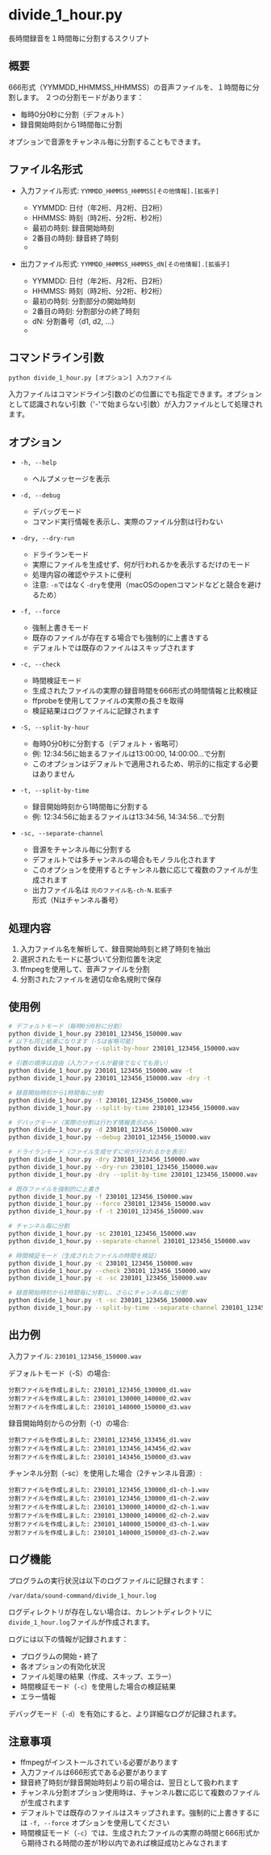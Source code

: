 # divide_1_hour.py

長時間録音を１時間毎に分割するスクリプト

## 概要

666形式（YYMMDD_HHMMSS_HHMMSS）の音声ファイルを、１時間毎に分割します。
２つの分割モードがあります：
- 毎時0分0秒に分割（デフォルト）
- 録音開始時刻から1時間毎に分割

オプションで音源をチャンネル毎に分割することもできます。

## ファイル名形式

- 入力ファイル形式: `YYMMDD_HHMMSS_HHMMSS[その他情報].[拡張子]`
  - YYMMDD: 日付（年2桁、月2桁、日2桁）
  - HHMMSS: 時刻（時2桁、分2桁、秒2桁）
  - 最初の時刻: 録音開始時刻
  - 2番目の時刻: 録音終了時刻
  - [その他情報]: オプショナル

- 出力ファイル形式: `YYMMDD_HHMMSS_HHMMSS_dN[その他情報].[拡張子]`
  - YYMMDD: 日付（年2桁、月2桁、日2桁）
  - HHMMSS: 時刻（時2桁、分2桁、秒2桁）
  - 最初の時刻: 分割部分の開始時刻
  - 2番目の時刻: 分割部分の終了時刻
  - dN: 分割番号（d1, d2, ...）
  - [その他情報]: 入力ファイルのその他情報をそのまま引き継ぐ

## コマンドライン引数

```
python divide_1_hour.py [オプション] 入力ファイル
```

入力ファイルはコマンドライン引数のどの位置にでも指定できます。オプションとして認識されない引数（'-'で始まらない引数）が入力ファイルとして処理されます。

## オプション

- `-h, --help`
  - ヘルプメッセージを表示

- `-d, --debug`
  - デバッグモード
  - コマンド実行情報を表示し、実際のファイル分割は行わない

- `-dry, --dry-run`
  - ドライランモード
  - 実際にファイルを生成せず、何が行われるかを表示するだけのモード
  - 処理内容の確認やテストに便利
  - 注意: `-n`ではなく`-dry`を使用（macOSのopenコマンドなどと競合を避けるため）

- `-f, --force`
  - 強制上書きモード
  - 既存のファイルが存在する場合でも強制的に上書きする
  - デフォルトでは既存のファイルはスキップされます

- `-c, --check`
  - 時間検証モード
  - 生成されたファイルの実際の録音時間を666形式の時間情報と比較検証
  - ffprobeを使用してファイルの実際の長さを取得
  - 検証結果はログファイルに記録されます

- `-S, --split-by-hour`
  - 毎時0分0秒に分割する（デフォルト・省略可）
  - 例: 12:34:56に始まるファイルは13:00:00, 14:00:00...で分割
  - このオプションはデフォルトで適用されるため、明示的に指定する必要はありません

- `-t, --split-by-time`
  - 録音開始時刻から1時間毎に分割する
  - 例: 12:34:56に始まるファイルは13:34:56, 14:34:56...で分割

- `-sc, --separate-channel`
  - 音源をチャンネル毎に分割する
  - デフォルトでは多チャンネルの場合もモノラル化されます
  - このオプションを使用するとチャンネル数に応じて複数のファイルが生成されます
  - 出力ファイル名は `元のファイル名-ch-N.拡張子` 形式（Nはチャンネル番号）

## 処理内容

1. 入力ファイル名を解析して、録音開始時刻と終了時刻を抽出
2. 選択されたモードに基づいて分割位置を決定
3. ffmpegを使用して、音声ファイルを分割
4. 分割されたファイルを適切な命名規則で保存

## 使用例

```bash
# デフォルトモード（毎時0分0秒に分割）
python divide_1_hour.py 230101_123456_150000.wav
# 以下も同じ結果になります（-Sは省略可能）
python divide_1_hour.py --split-by-hour 230101_123456_150000.wav

# 引数の順序は自由（入力ファイルが最後でなくても良い）
python divide_1_hour.py 230101_123456_150000.wav -t
python divide_1_hour.py 230101_123456_150000.wav -dry -t

# 録音開始時刻から1時間毎に分割
python divide_1_hour.py -t 230101_123456_150000.wav
python divide_1_hour.py --split-by-time 230101_123456_150000.wav

# デバッグモード（実際の分割は行わず情報表示のみ）
python divide_1_hour.py -d 230101_123456_150000.wav
python divide_1_hour.py --debug 230101_123456_150000.wav

# ドライランモード（ファイル生成せずに何が行われるかを表示）
python divide_1_hour.py -dry 230101_123456_150000.wav
python divide_1_hour.py --dry-run 230101_123456_150000.wav
python divide_1_hour.py -dry --split-by-time 230101_123456_150000.wav

# 既存ファイルを強制的に上書き
python divide_1_hour.py -f 230101_123456_150000.wav
python divide_1_hour.py --force 230101_123456_150000.wav
python divide_1_hour.py -f -t 230101_123456_150000.wav

# チャンネル毎に分割
python divide_1_hour.py -sc 230101_123456_150000.wav
python divide_1_hour.py --separate-channel 230101_123456_150000.wav

# 時間検証モード（生成されたファイルの時間を検証）
python divide_1_hour.py -c 230101_123456_150000.wav
python divide_1_hour.py --check 230101_123456_150000.wav
python divide_1_hour.py -c -sc 230101_123456_150000.wav

# 録音開始時刻から1時間毎に分割し、さらにチャンネル毎に分割
python divide_1_hour.py -t -sc 230101_123456_150000.wav
python divide_1_hour.py --split-by-time --separate-channel 230101_123456_150000.wav
```

## 出力例

入力ファイル: `230101_123456_150000.wav`

デフォルトモード（-S）の場合:
```
分割ファイルを作成しました: 230101_123456_130000_d1.wav
分割ファイルを作成しました: 230101_130000_140000_d2.wav
分割ファイルを作成しました: 230101_140000_150000_d3.wav
```

録音開始時刻からの分割（-t）の場合:
```
分割ファイルを作成しました: 230101_123456_133456_d1.wav
分割ファイルを作成しました: 230101_133456_143456_d2.wav
分割ファイルを作成しました: 230101_143456_150000_d3.wav
```

チャンネル分割（-sc）を使用した場合（2チャンネル音源）:
```
分割ファイルを作成しました: 230101_123456_130000_d1-ch-1.wav
分割ファイルを作成しました: 230101_123456_130000_d1-ch-2.wav
分割ファイルを作成しました: 230101_130000_140000_d2-ch-1.wav
分割ファイルを作成しました: 230101_130000_140000_d2-ch-2.wav
分割ファイルを作成しました: 230101_140000_150000_d3-ch-1.wav
分割ファイルを作成しました: 230101_140000_150000_d3-ch-2.wav
```

## ログ機能

プログラムの実行状況は以下のログファイルに記録されます：

```
/var/data/sound-command/divide_1_hour.log
```

ログディレクトリが存在しない場合は、カレントディレクトリに`divide_1_hour.log`ファイルが作成されます。

ログには以下の情報が記録されます：

- プログラムの開始・終了
- 各オプションの有効化状況
- ファイル処理の結果（作成、スキップ、エラー）
- 時間検証モード（`-c`）を使用した場合の検証結果
- エラー情報

デバッグモード（`-d`）を有効にすると、より詳細なログが記録されます。

## 注意事項

- ffmpegがインストールされている必要があります
- 入力ファイルは666形式である必要があります
- 録音終了時刻が録音開始時刻より前の場合は、翌日として扱われます
- チャンネル分割オプション使用時は、チャンネル数に応じて複数のファイルが生成されます
- デフォルトでは既存のファイルはスキップされます。強制的に上書きするには `-f, --force` オプションを使用してください
- 時間検証モード（`-c`）では、生成されたファイルの実際の時間と666形式から期待される時間の差が1秒以内であれば検証成功とみなされます
